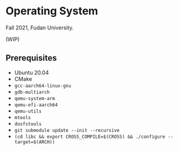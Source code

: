 # Operating System

Fall 2021, Fudan University.

(WIP)

## Prerequisites

* Ubuntu 20.04
* CMake
* `gcc-aarch64-linux-gnu`
* `gdb-multiarch`
* `qemu-system-arm`
* `qemu-efi-aarch64`
* `qemu-utils`
* `mtools`
* `dosfstools`
* `git submodule update --init --recursive`
* `(cd libc && export CROSS_COMPILE=$(CROSS) && ./configure --target=$(ARCH))`
